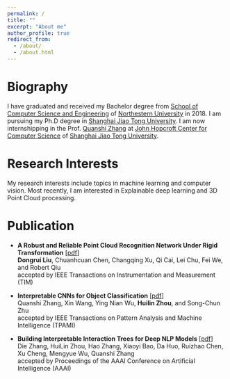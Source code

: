 ```yaml
---
permalink: /
title: ""
excerpt: "About me"
author_profile: true
redirect_from: 
  - /about/
  - /about.html
---
```


# Biography
I have graduated and received my Bachelor degree from [School of Computer Science and Engineering](http://www.cse.neu.edu.cn/) of [Northestern University](http://www.neu.edu.cn/) in 2018. I am pursuing my Ph.D degree in [Shanghai Jiao Tong University](https://www.sjtu.edu.cn/). I am now internshipping in the Prof. [Quanshi Zhang](http://qszhang.com/#) at [John Hopcroft Center for Computer Science](http://jhc.sjtu.edu.cn/) of [Shanghai Jiao Tong University](https://www.sjtu.edu.cn/).

# Research Interests
My research interests include topics in machine learning and computer vision.
Most recently, I am interested in Explainable deep learning and 3D Point Cloud processing.

Publication
======
* **A Robust and Reliable Point Cloud Recognition Network Under Rigid Transformation** \[[pdf](https://shenqildr.github.io/files/A_Robust_and_Reliable_Point_Cloud_Recognition_Network_Under_Rigid_Transformation.pdf)\]<br>
    **Dongrui Liu**, Chuanhcuan Chen, Changqing Xu, Qi Cai, Lei Chu, Fei We, and Robert Qiu<br>
    accepted by IEEE Transactions on Instrumentation and Measurement (TIM)
    
* **Interpretable CNNs for Object Classification** \[[pdf](https://zhouhuilin116.github.io/files/PAMI2020_interpretableCNNs.pdf)\]<br>
    Quanshi Zhang, Xin Wang, Ying Nian Wu, **Huilin Zhou**, and Song-Chun Zhu<br>
    accepted by IEEE Transactions on Pattern Analysis and Machine Intelligence (TPAMI)

* **Building Interpretable Interaction Trees for Deep NLP Models** \[[pdf](https://zhouhuilin116.github.io/files/AAAI-63.ZhangD.pdf)\]<br>
    Die Zhang, HuiLin Zhou, Hao Zhang, Xiaoyi Bao, Da Huo, Ruizhao Chen, Xu Cheng, Mengyue Wu, Quanshi Zhang<br>
    accepted by Proceedings of the AAAI Conference on Artificial Intelligence (AAAI)
